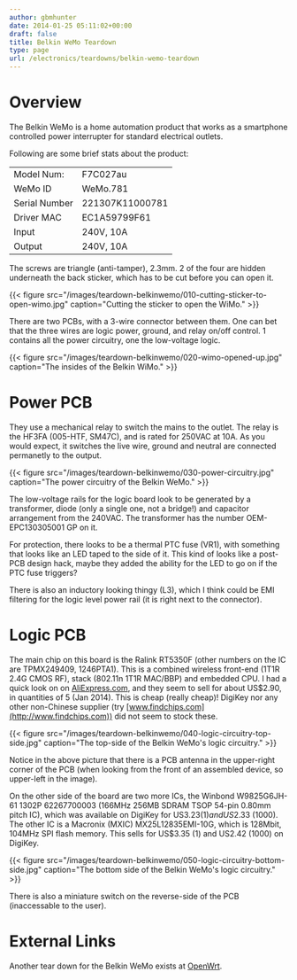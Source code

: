 ```yaml
---
author: gbmhunter
date: 2014-01-25 05:11:02+00:00
draft: false
title: Belkin WeMo Teardown
type: page
url: /electronics/teardowns/belkin-wemo-teardown
---
```


# Overview




The Belkin WeMo is a home automation product that works as a smartphone controlled power interrupter for standard electrical outlets.




Following are some brief stats about the product:


<table >
<tbody >
<tr >

<td >Model Num:
</td>

<td >F7C027au
</td>
</tr>
<tr >

<td >WeMo ID
</td>

<td >WeMo.781
</td>
</tr>
<tr >

<td >Serial Number
</td>

<td >221307K11000781
</td>
</tr>
<tr >

<td >Driver MAC
</td>

<td >EC1A59799F61
</td>
</tr>
<tr >

<td >Input
</td>

<td >240V, 10A
</td>
</tr>
<tr >

<td >Output
</td>

<td >240V, 10A
</td>
</tr>
</tbody>
</table>


The screws are triangle (anti-tamper), 2.3mm. 2 of the four are hidden underneath the back sticker, which has to be cut before you can open it.




{{< figure src="/images/teardown-belkinwemo/010-cutting-sticker-to-open-wimo.jpg" caption="Cutting the sticker to open the WiMo."   >}}




There are two PCBs, with a 3-wire connector between them. One can bet that the three wires are logic power, ground, and relay on/off control. 1 contains all the power circuitry, one the low-voltage logic.




{{< figure src="/images/teardown-belkinwemo/020-wimo-opened-up.jpg" caption="The insides of the Belkin WiMo."   >}}




# Power PCB




They use a mechanical relay to switch the mains to the outlet. The relay is the HF3FA (005-HTF, SM47C), and is rated for 250VAC at 10A. As you would expect, it switches the live wire, ground and neutral are connected permanetly to the output.




{{< figure src="/images/teardown-belkinwemo/030-power-circuitry.jpg" caption="The power circuitry of the Belkin WeMo."   >}}




The low-voltage rails for the logic board look to be generated by a transformer, diode (only a single one, not a bridge!) and capacitor arrangement from the 240VAC. The transformer has the number OEM-EPC130305001 GP on it.




For protection, there looks to be a thermal PTC fuse (VR1), with something that looks like an LED taped to the side of it. This kind of looks like a post-PCB design hack, maybe they added the ability for the LED to go on if the PTC fuse triggers?




There is also an inductory looking thingy (L3), which I think could be EMI filtering for the logic level power rail (it is right next to the connector).




# Logic PCB




The main chip on this board is the Ralink RT5350F (other numbers on the IC are TPMX249409, 1246PTA1). This is a combined wireless front-end (1T1R 2.4G CMOS RF), stack (802.11n 1T1R MAC/BBP) and embedded CPU. I had a quick look on on [AliExpress.com](http://www.aliexpress.com/), and they seem to sell for about US$2.90, in quantities of 5 (Jan 2014). This is cheap (really cheap)! DigiKey nor any other non-Chinese supplier (try [www.findchips.com](http://www.findchips.com)) did not seem to stock these.




{{< figure src="/images/teardown-belkinwemo/040-logic-circuitry-top-side.jpg" caption="The top-side of the Belkin WeMo's logic circuitry."   >}}




Notice in the above picture that there is a PCB antenna in the upper-right corner of the PCB (when looking from the front of an assembled device, so upper-left in the image).




On the other side of the board are two more ICs, the Winbond W9825G6JH-61 1302P 62267700003 (166MHz 256MB SDRAM TSOP 54-pin 0.80mm pitch IC), which was available on DigiKey for US$3.23 (1) and US$2.33 (1000). The other IC is a Macronix (MXIC) MX25L12835EMI-10G, which is 128Mbit, 104MHz SPI flash memory. This sells for US$3.35 (1) and US2.42 (1000) on DigiKey.




{{< figure src="/images/teardown-belkinwemo/050-logic-circuitry-bottom-side.jpg" caption="The bottom side of the Belkin WeMo's logic circuitry."   >}}




There is also a miniature switch on the reverse-side of the PCB (inaccessable to the user).




# External Links




Another tear down for the Belkin WeMo exists at [OpenWrt](http://wiki.openwrt.org/toh/belkin/f7c027).
